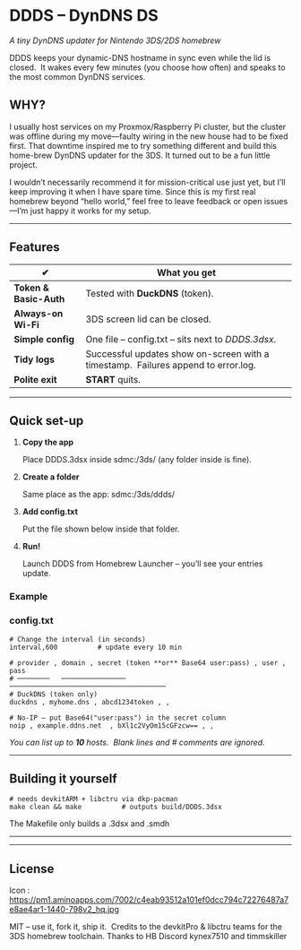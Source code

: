 # **DDDS – DynDNS DS** 



_A tiny DynDNS updater for Nintendo 3DS/2DS homebrew_

  

DDDS keeps your dynamic-DNS hostname in sync even while the lid is closed.  It wakes every few minutes (you choose how often) and speaks to the most common DynDNS services. 

## WHY? 
I usually host services on my Proxmox/Raspberry Pi cluster, but the cluster was offline during my move—faulty wiring in the new house had to be fixed first. That downtime inspired me to try something different and build this home-brew DynDNS updater for the 3DS. It turned out to be a fun little project.

I wouldn’t necessarily recommend it for mission-critical use just yet, but I’ll keep improving it when I have spare time. Since this is my first real homebrew beyond “hello world,” feel free to leave feedback or open issues—I’m just happy it works for my setup.

---

## **Features**

| **✔︎**                 | **What you get**                                                                                                               |
| ---------------------- | ------------------------------------------------------------------------------------------------------------------------------ |
| **Token & Basic-Auth** | Tested with **DuckDNS** (token). |
| **Always-on Wi-Fi**    | 3DS screen lid can be closed.                                                  |
| **Simple config**      | One file – config.txt – sits next to _DDDS.3dsx_.                                                                              |
| **Tidy logs**          | Successful updates show on-screen with a timestamp.  Failures append to error.log.                        |
| **Polite exit**        | **START** quits.                                                                                                               |

---

## **Quick set-up**

1. **Copy the app**
    
    Place DDDS.3dsx inside sdmc:/3ds/ (any folder inside is fine).
    
2. **Create a folder**
    
    Same place as the app: sdmc:/3ds/ddds/
    
3. **Add config.txt**
    
    Put the file shown below inside that folder.
    
4. **Run!**
    
    Launch DDDS from Homebrew Launcher – you’ll see your entries update.
    

  

### **Example** 

### **config.txt**

```
# Change the interval (in seconds)
interval,600          # update every 10 min

# provider , domain , secret (token **or** Base64 user:pass) , user , pass
# ────────   ────────────────   ───────────────────────────────────────
# DuckDNS (token only)
duckdns , myhome.dns , abcd1234token , ,

# No-IP – put Base64("user:pass") in the secret column
noip , example.ddns.net  , bXl1c2VyOm15cGFzcw== , ,
```

_You can list up to_ **_10_** _hosts.  Blank lines and_ _#_ _comments are ignored._

---

## **Building it yourself**

```
# needs devkitARM + libctru via dkp-pacman
make clean && make          # outputs build/DDDS.3dsx
```

The Makefile only builds a .3dsx and .smdh

---
---

## **License**

Icon : https://pm1.aminoapps.com/7002/c4eab93512a101ef0dcc794c72276487a7e8ae4ar1-1440-798v2_hq.jpg
  

MIT – use it, fork it, ship it.  Credits to the devkitPro & libctru teams for the 3DS homebrew toolchain. 
Thanks to HB Discord kynex7510 and timmskiller
